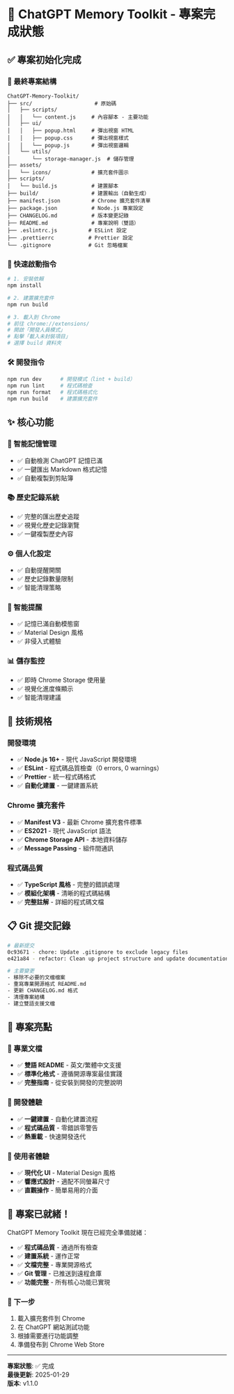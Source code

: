 # 🎉 ChatGPT Memory Toolkit - 專案完成狀態

## ✅ 專案初始化完成

### 📁 最終專案結構

```
ChatGPT-Memory-Toolkit/
├── src/                    # 原始碼
│   ├── scripts/
│   │   └── content.js     # 內容腳本 - 主要功能
│   ├── ui/
│   │   ├── popup.html     # 彈出視窗 HTML
│   │   ├── popup.css      # 彈出視窗樣式
│   │   └── popup.js       # 彈出視窗邏輯
│   └── utils/
│       └── storage-manager.js  # 儲存管理
├── assets/
│   └── icons/             # 擴充套件圖示
├── scripts/
│   └── build.js           # 建置腳本
├── build/                 # 建置輸出（自動生成）
├── manifest.json          # Chrome 擴充套件清單
├── package.json           # Node.js 專案設定
├── CHANGELOG.md           # 版本變更記錄
├── README.md              # 專案說明（雙語）
├── .eslintrc.js          # ESLint 設定
├── .prettierrc           # Prettier 設定
└── .gitignore            # Git 忽略檔案
```

### 🚀 快速啟動指令

```bash
# 1. 安裝依賴
npm install

# 2. 建置擴充套件
npm run build

# 3. 載入到 Chrome
# 前往 chrome://extensions/
# 開啟「開發人員模式」
# 點擊「載入未封裝項目」
# 選擇 build 資料夾
```

### 🛠️ 開發指令

```bash
npm run dev      # 開發模式（lint + build）
npm run lint     # 程式碼檢查
npm run format   # 程式碼格式化
npm run build    # 建置擴充套件
```

## ✨ 核心功能

### 🧠 智能記憶管理

- ✅ 自動檢測 ChatGPT 記憶已滿
- ✅ 一鍵匯出 Markdown 格式記憶
- ✅ 自動複製到剪貼簿

### 📚 歷史記錄系統

- ✅ 完整的匯出歷史追蹤
- ✅ 視覺化歷史記錄瀏覽
- ✅ 一鍵複製歷史內容

### ⚙️ 個人化設定

- ✅ 自動提醒開關
- ✅ 歷史記錄數量限制
- ✅ 智能清理策略

### 🔔 智能提醒

- ✅ 記憶已滿自動模態窗
- ✅ Material Design 風格
- ✅ 非侵入式體驗

### 📊 儲存監控

- ✅ 即時 Chrome Storage 使用量
- ✅ 視覺化進度條顯示
- ✅ 智能清理建議

## 🎯 技術規格

### 開發環境

- ✅ **Node.js 16+** - 現代 JavaScript 開發環境
- ✅ **ESLint** - 程式碼品質檢查（0 errors, 0 warnings）
- ✅ **Prettier** - 統一程式碼格式
- ✅ **自動化建置** - 一鍵建置系統

### Chrome 擴充套件

- ✅ **Manifest V3** - 最新 Chrome 擴充套件標準
- ✅ **ES2021** - 現代 JavaScript 語法
- ✅ **Chrome Storage API** - 本地資料儲存
- ✅ **Message Passing** - 組件間通訊

### 程式碼品質

- ✅ **TypeScript 風格** - 完整的錯誤處理
- ✅ **模組化架構** - 清晰的程式碼結構
- ✅ **完整註解** - 詳細的程式碼文檔

## 📋 Git 提交記錄

```bash
# 最新提交
0c93671 - chore: Update .gitignore to exclude legacy files
e421a84 - refactor: Clean up project structure and update documentation

# 主要變更
- 移除不必要的文檔檔案
- 重寫專業開源格式 README.md
- 更新 CHANGELOG.md 格式
- 清理專案結構
- 建立雙語支援文檔
```

## 🌟 專案亮點

### 📖 專業文檔

- ✅ **雙語 README** - 英文/繁體中文支援
- ✅ **標準化格式** - 遵循開源專案最佳實踐
- ✅ **完整指南** - 從安裝到開發的完整說明

### 🔧 開發體驗

- ✅ **一鍵建置** - 自動化建置流程
- ✅ **程式碼品質** - 零錯誤零警告
- ✅ **熱重載** - 快速開發迭代

### 🎨 使用者體驗

- ✅ **現代化 UI** - Material Design 風格
- ✅ **響應式設計** - 適配不同螢幕尺寸
- ✅ **直觀操作** - 簡單易用的介面

## 🎉 專案已就緒！

ChatGPT Memory Toolkit 現在已經完全準備就緒：

- ✅ **程式碼品質** - 通過所有檢查
- ✅ **建置系統** - 運作正常
- ✅ **文檔完整** - 專業開源格式
- ✅ **Git 管理** - 已推送到遠程倉庫
- ✅ **功能完整** - 所有核心功能已實現

### 🚀 下一步

1. 載入擴充套件到 Chrome
2. 在 ChatGPT 網站測試功能
3. 根據需要進行功能調整
4. 準備發布到 Chrome Web Store

---

**專案狀態**: ✅ 完成  
**最後更新**: 2025-01-29  
**版本**: v1.1.0
